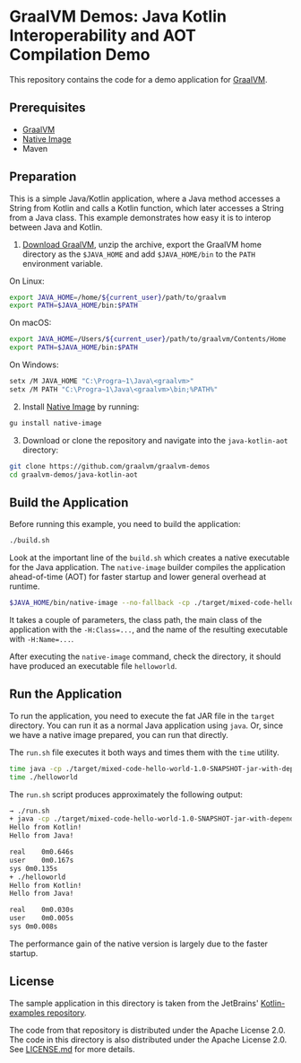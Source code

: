 # GraalVM Demos: Java Kotlin Interoperability and AOT Compilation Demo

This repository contains the code for a demo application for [GraalVM](graalvm.org).

## Prerequisites
* [GraalVM](http://graalvm.org)
* [Native Image](https://www.graalvm.org/docs/reference-manual/native-image/)
* Maven

## Preparation

This is a simple Java/Kotlin application, where a Java method accesses a String from Kotlin and calls a Kotlin function, which later accesses a String from a Java class.
This example demonstrates how easy it is to interop between Java and Kotlin.

1. [Download GraalVM](https://www.graalvm.org/downloads/), unzip the archive, export the GraalVM home directory as the `$JAVA_HOME` and add `$JAVA_HOME/bin` to the `PATH` environment variable.

  On Linux:
  ```bash
  export JAVA_HOME=/home/${current_user}/path/to/graalvm
  export PATH=$JAVA_HOME/bin:$PATH
  ```
  On macOS:
  ```bash
  export JAVA_HOME=/Users/${current_user}/path/to/graalvm/Contents/Home
  export PATH=$JAVA_HOME/bin:$PATH
  ```
  On Windows:
  ```bash
  setx /M JAVA_HOME "C:\Progra~1\Java\<graalvm>"
  setx /M PATH "C:\Progra~1\Java\<graalvm>\bin;%PATH%"
  ```

2. Install [Native Image](https://www.graalvm.org/docs/reference-manual/native-image/#install-native-image) by running:
  ```bash
  gu install native-image
  ```

3. Download or clone the repository and navigate into the `java-kotlin-aot` directory:
  ```bash
  git clone https://github.com/graalvm/graalvm-demos
  cd graalvm-demos/java-kotlin-aot
  ```

## Build the Application

Before running this example, you need to build the application:
```bash
./build.sh
```

Look at the important line of the `build.sh` which creates a native executable for the Java application.
The `native-image` builder compiles the application ahead-of-time (AOT) for faster startup and lower general overhead at runtime.

```bash
$JAVA_HOME/bin/native-image --no-fallback -cp ./target/mixed-code-hello-world-1.0-SNAPSHOT-jar-with-dependencies.jar -H:Name=helloworld -H:Class=hello.JavaHello -H:+ReportUnsupportedElementsAtRuntime
```

It takes a couple of parameters, the class path, the main class of the application with the `-H:Class=...`, and the name of the resulting executable with `-H:Name=...`.

After executing the `native-image` command, check the directory, it should have produced an executable file `helloworld`.

## Run the Application

To run the application, you need to execute the fat JAR file in the `target` directory.
You can run it as a normal Java application using `java`.
Or, since we have a native image prepared, you can run that directly.

The `run.sh` file executes it both ways and times them with the `time` utility.
```bash
time java -cp ./target/mixed-code-hello-world-1.0-SNAPSHOT-jar-with-dependencies.jar hello.JavaHello
time ./helloworld
```

The `run.sh` script produces approximately the following output:
```bash
→ ./run.sh
+ java -cp ./target/mixed-code-hello-world-1.0-SNAPSHOT-jar-with-dependencies.jar hello.JavaHello
Hello from Kotlin!
Hello from Java!

real	0m0.646s
user	0m0.167s
sys	0m0.135s
+ ./helloworld
Hello from Kotlin!
Hello from Java!

real	0m0.030s
user	0m0.005s
sys	0m0.008s
```

The performance gain of the native version is largely due to the faster startup.

## License

The sample application in this directory is taken from the JetBrains' [Kotlin-examples repository](https://github.com/JetBrains/kotlin-examples/tree/master/maven/mixed-code-hello-world).

The code from that repository is distributed under the Apache License 2.0.
The code in this directory is also distributed under the Apache License 2.0. See [LICENSE.md](LICENSE.md) for more details.
